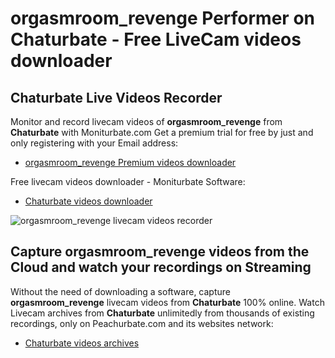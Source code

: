 # orgasmroom_revenge Performer on Chaturbate - Free LiveCam videos downloader

## Chaturbate Live Videos Recorder

Monitor and record livecam videos of **orgasmroom_revenge** from **Chaturbate** with Moniturbate.com
Get a premium trial for free by just and only registering with your Email address:
* [orgasmroom_revenge Premium videos downloader](https://moniturbate.com/request-demo-licence-key.html)

Free livecam videos downloader - Moniturbate Software:
* [Chaturbate videos downloader](https://moniturbate.com/moniturbate-download-software.html)

![orgasmroom_revenge livecam videos recorder](https://peachurnet.com/templates/moniturbate-software.png)


## Capture orgasmroom_revenge videos from the Cloud and watch your recordings on Streaming

Without the need of downloading a software, capture **orgasmroom_revenge** livecam videos from **Chaturbate** 100% online.
Watch Livecam archives from **Chaturbate** unlimitedly from thousands of existing recordings, only on Peachurbate.com and its websites network:
* [Chaturbate videos archives](https://peachurnet.com/)